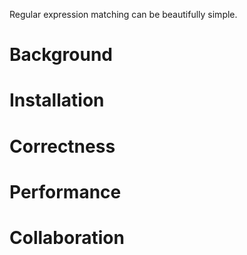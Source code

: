 Regular expression matching can be beautifully simple.

# Background

# Installation

# Correctness

# Performance

# Collaboration


